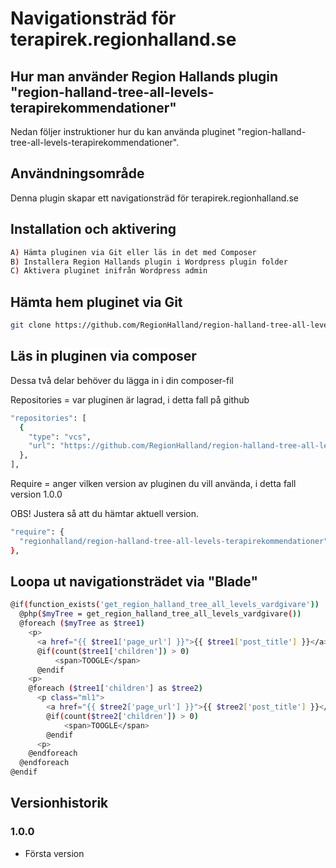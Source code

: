 # Navigationsträd för terapirek.regionhalland.se

## Hur man använder Region Hallands plugin "region-halland-tree-all-levels-terapirekommendationer"

Nedan följer instruktioner hur du kan använda pluginet "region-halland-tree-all-levels-terapirekommendationer".


## Användningsområde

Denna plugin skapar ett navigationsträd för terapirek.regionhalland.se


## Installation och aktivering

```sh
A) Hämta pluginen via Git eller läs in det med Composer
B) Installera Region Hallands plugin i Wordpress plugin folder
C) Aktivera pluginet inifrån Wordpress admin
```


## Hämta hem pluginet via Git

```sh
git clone https://github.com/RegionHalland/region-halland-tree-all-levels-terapirekommendationer.git
```


## Läs in pluginen via composer

Dessa två delar behöver du lägga in i din composer-fil

Repositories = var pluginen är lagrad, i detta fall på github

```sh
"repositories": [
  {
    "type": "vcs",
    "url": "https://github.com/RegionHalland/region-halland-tree-all-levels-terapirekommendationer.git"
  },
],
```
Require = anger vilken version av pluginen du vill använda, i detta fall version 1.0.0

OBS! Justera så att du hämtar aktuell version.

```sh
"require": {
  "regionhalland/region-halland-tree-all-levels-terapirekommendationer": "1.0.0"
},
```


## Loopa ut navigationsträdet via "Blade"

```sh
@if(function_exists('get_region_halland_tree_all_levels_vardgivare'))
  @php($myTree = get_region_halland_tree_all_levels_vardgivare())
  @foreach ($myTree as $tree1)
    <p>
      <a href="{{ $tree1['page_url'] }}">{{ $tree1['post_title'] }}</a>
      @if(count($tree1['children']) > 0)
          <span>TOOGLE</span>
      @endif
    <p>
    @foreach ($tree1['children'] as $tree2)
      <p class="ml1">
        <a href="{{ $tree2['page_url'] }}">{{ $tree2['post_title'] }}</a>
        @if(count($tree2['children']) > 0)
            <span>TOOGLE</span>
        @endif
      <p>
    @endforeach
  @endforeach
@endif
```


## Versionhistorik

### 1.0.0
- Första version